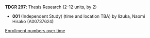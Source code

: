**TDGR 297**: Thesis Research (2–12 units, by 2)

- **001** (Independent Study) (time and location TBA) by Iizuka, Naomi Hisako (A00737624)

[Enrollment numbers over time](./TDGR297.tsv)
